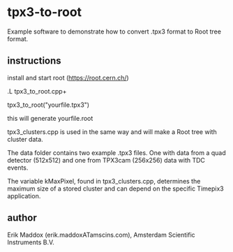 # tpx3-to-root

Example software to demonstrate how to convert .tpx3 format to Root tree format.

## instructions

install and start root (https://root.cern.ch/)

.L tpx3_to_root.cpp+

tpx3_to_root("yourfile.tpx3")

this will generate yourfile.root

tpx3_clusters.cpp is used in the same way and will make a Root tree with cluster data.

The data folder contains two example .tpx3 files. One with data from a quad detector (512x512) and one from TPX3cam (256x256) data
with TDC events.

The variable kMaxPixel, found in tpx3_clusters.cpp, determines the maximum size of a stored cluster and can depend on the specific Timepix3 application.

## author
Erik Maddox (erik.maddoxATamscins.com), Amsterdam Scientific Instruments B.V.
